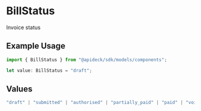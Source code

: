 # BillStatus

Invoice status

## Example Usage

```typescript
import { BillStatus } from "@apideck/sdk/models/components";

let value: BillStatus = "draft";
```

## Values

```typescript
"draft" | "submitted" | "authorised" | "partially_paid" | "paid" | "void" | "credit" | "deleted"
```
